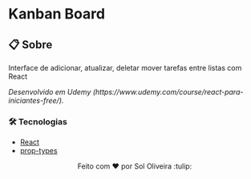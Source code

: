 # Kanban Board

## 📋 Sobre
<p>  Interface de adicionar, atualizar, deletar 
mover tarefas entre listas com React</p>

<p><i>Desenvolvido em Udemy (https://www.udemy.com/course/react-para-iniciantes-free/).</i></p>

### 🛠 Tecnologias

- [React]((https://pt-br.legacy.reactjs.org/))
- [prop-types](ttps://github.com/facebook/prop-types)


<p align="center" dir="auto">Feito com <g-emoji class="g-emoji" alias="hearts" fallback-src="https://github.githubassets.com/images/icons/emoji/unicode/2665.png">♥</g-emoji>
  por Sol Oliveira :tulip:</p>
